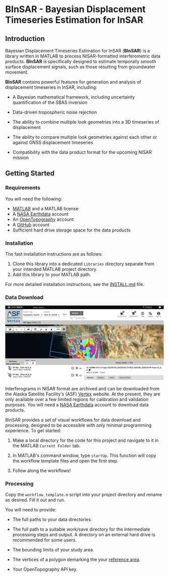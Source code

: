 # BInSAR - Bayesian Displacement Timeseries Estimation for InSAR

## Introduction

Bayesian Displacement Timeseries Estimation for InSAR (**BInSAR**) is a library written in MATLAB to process NISAR-formatted interferometric data products. **BInSAR** is specifically designed to estimate temporally smooth surface displacement signals, such as those resulting from groundwater movement. 

**BInSAR** contains powerful features for generation and analysis of displacement timeseries in InSAR, including:

* A Bayesian mathematical framework, including uncertainty quantification of the SBAS inversion

* Data-driven tropospheric noise rejection 

* The ability to combine multiple look geometries into a 3D timeseries of displacement

* The ability to compare multiple look geometries against each other or against GNSS displacement timeseries

* Compatibility with the data product format for the upcoming NISAR mission



## Getting Started

### Requirements

You will need the following:
* [MATLAB](https://www.mathworks.com/products/matlab.html) and a MATLAB license
* A [NASA Earthdata](https://www.earthdata.nasa.gov/) account
* An [OpenTopography](https://opentopography.org/) account
* A [GitHub](https://github.com/) account
* Sufficient hard drive storage space for the data products

### Installation

The fast installation instructions are as follows: 
1. Clone this library into a dedicated `Libraries` directory separate from your intended MATLAB project directory.
2. Add this library to your MATLAB path.

For more detailed installation instructions, see the [INSTALL.md](INSTALL.md) file.

### Data Download

<img src="images/vertex.png" width=1000>

Interferograms in NISAR format are archived and can be downloaded from the Alaska Satellite Facility's (ASF) [Vertex](https://search.asf.alaska.edu/#/?dataset=SENTINEL-1%20INTERFEROGRAM%20(BETA)) website. At the present, they are only available over a few limited regions for calibration and validation purposes. You will need a [NASA Earthdata](https://www.earthdata.nasa.gov/) account to download data products. 

BInSAR provides a set of visual workflows for data download and processing, designed to be accessible with only minimal programming experience. To get started:

1. Make a local directory for the code for this project and navigate to it in the MATLAB `Current Folder` tab.

2. In MATLAB's command window, type `startUp`. This function will copy the workflow template files and open the first step.

3. Follow along the workflows!

### Processing

Copy the `workflow_template.m` script into your project directory and rename as desired. Fill it out and run. 

You will need to provide:

* The full paths to your data directories.

* The full path to a suitable work/save directory for the intermediate processing steps and output. A directory on an external hard drive is recommended for some users. 

* The bounding limits of your study area. 

* The vertices of a polygon demarking the your [reference area](guides/referenceArea.md).

* Your OpenTopography API key.